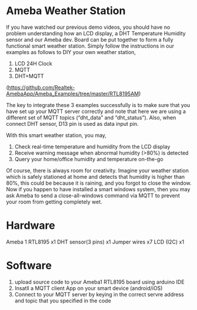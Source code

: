 # Ameba Weather Station 

If you have watched our previous demo videos, you should have no problem understanding how an LCD display, a DHT Temperature Humidity sensor and our Ameba dev. Board can be put together to form a fully functional smart weather station.  Simply follow the instructions in our examples as follows to DIY your own weather station,
1.	LCD 24H Clock 
2.	MQTT 
3.	DHT+MQTT 

(https://github.com/Realtek-AmebaApp/Ameba_Examples/tree/master/RTL8195AM)

The key to integrate these 3 examples successfully is to make sure that you have set up your MQTT server correctly and note that here we are using a different set of MQTT topics (“dht_data” and “dht_status”). Also, when connect DHT sensor, D13 pin is used as data input pin.

With this smart weather station, you may,
1.	Check real-time temperature and humidity from the LCD display 
2.	Receive warning message when abnormal humidity (>80%) is detected
3.	Query your home/office humidity and temperature on-the-go

Of course, there is always room for creativity.  Imagine your weather station which is safely stationed at home and detects that humidity is higher than 80%, this could be because it is raining, and you forgot to close the window. Now if you happen to have installed a smart windows system, then you may ask Ameba to send a close-all-windows command via MQTT to prevent your room from getting completely wet.

# Hardware
Ameba 1 RTL8195        x1
DHT sensor(3 pins)     x1
Jumper wires           x7
LCD (I2C)              x1

# Software
1. upload source code to your Ameba1 RTL8195 board using arduino IDE
2. Insatll a MQTT client App on your smart device (android/iOS)
3. Connect to your MQTT server by keying in the correct servre address and topic that you specified in the code
